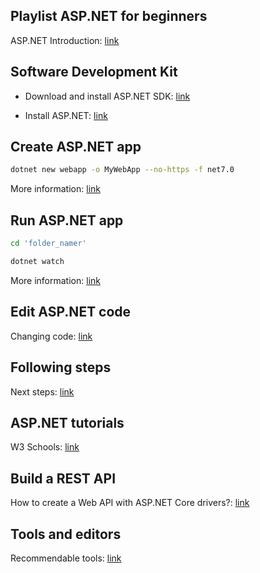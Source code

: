 ## Playlist ASP.NET for beginners
ASP.NET Introduction: [link](https://www.youtube.com/watch?v=lE8NdaX97m0&list=PLdo4fOcmZ0oW8nviYduHq7bmKode-p8Wy)

## Software Development Kit
- Download and install ASP.NET SDK: [link](https://dotnet.microsoft.com/en-us/download/dotnet)

- Install ASP.NET: [link](https://dotnet.microsoft.com/en-us/learn/aspnet/hello-world-tutorial/install)

## Create ASP.NET app
```bash
dotnet new webapp -o MyWebApp --no-https -f net7.0
```

More information: [link](https://dotnet.microsoft.com/en-us/learn/aspnet/hello-world-tutorial/create)

## Run ASP.NET app
```bash
cd 'folder_namer'

dotnet watch
```

More information: [link](https://dotnet.microsoft.com/en-us/learn/aspnet/hello-world-tutorial/run)

## Edit ASP.NET code
Changing code: [link](https://dotnet.microsoft.com/en-us/learn/aspnet/hello-world-tutorial/modify)

## Following steps
Next steps: [link](https://dotnet.microsoft.com/en-us/learn/aspnet/hello-world-tutorial/next)

## ASP.NET tutorials
W3 Schools: [link](https://www.w3schools.com/asp/default.asp)

## Build a REST API
How to create a Web API with ASP.NET Core drivers?: [link](https://docs.microsoft.com/es-es/learn/modules/build-web-api-aspnet-core/?WT.mc_id=dotnet-35129-website)

## Tools and editors
Recommendable tools: [link](https://dotnet.microsoft.com/en-us/platform/tools)